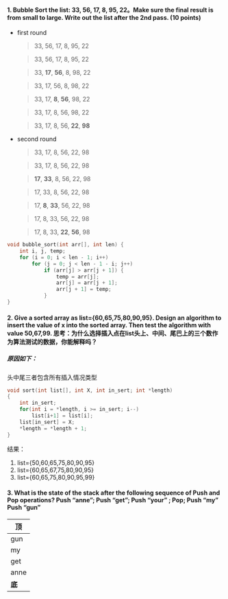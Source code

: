#### 1. Bubble Sort the list: 33, 56, 17, 8, 95, 22。Make sure the final result is from small to large. Write out the list after the 2nd pass. (10 points)

- first round

  > 33, 56, 17, 8, 95, 22 
  
  > 33, 56, 17, 8, 95, 22
  
  > 33, **17**, **56**, 8, 98, 22
  
  > 33, 17, 56, 8, 98, 22
  
  > 33, 17, **8**, **56**, 98, 22
  
  > 33, 17, 8, 56, 98, 22
  
  > 33, 17, 8, 56, **22**, **98**			

- second round

  > 33, 17, 8, 56, 22, 98
  
  > 33, 17, 8, 56, 22, 98
  
  > **17**, **33**, 8, 56, 22, 98
  
  > 17, 33, 8, 56, 22, 98
  
  > 17, **8**, **33**, 56, 22, 98
  
  > 17, 8, 33, 56, 22, 98
  
  > 17, 8, 33, **22**, **56**, 98

```cpp
void bubble_sort(int arr[], int len) {
	int i, j, temp;
	for (i = 0; i < len - 1; i++)
		for (j = 0; j < len - 1 - i; j++)
			if (arr[j] > arr[j + 1]) {
				temp = arr[j];
				arr[j] = arr[j + 1];
				arr[j + 1] = temp;
			}
}
```

#### 2. Give a sorted array as list={60,65,75,80,90,95}. Design an algorithm to insert the value of x into the sorted array. Then test the algorithm with value 50,67,99. 思考：为什么选择插入点在list头上、中间、尾巴上的三个数作为算法测试的数据，你能解释吗？

##### 原因如下：
头中尾三者包含所有插入情况类型

```cpp
void sort(int list[], int X, int in_sert; int *length)
{
	int in_sert;
	for(int i = *length, i >= in_sert; i--)
		list[i+1] = list[i];
	list[in_sert] = X;
	*length = *length + 1;
}
```

结果：
1. list={50,60,65,75,80,90,95}
2. list={60,65,67,75,80,90,95}
3. list={60,65,75,80,90,95,99}

#### 3. What is the state of the stack after the following sequence of Push and Pop operations? Push “anne”; Push “get”; Push “your” ; Pop; Push “my” Push “gun”

|顶|
|---|
|gun|
|my|
|get|
|anne|
|**底**|
